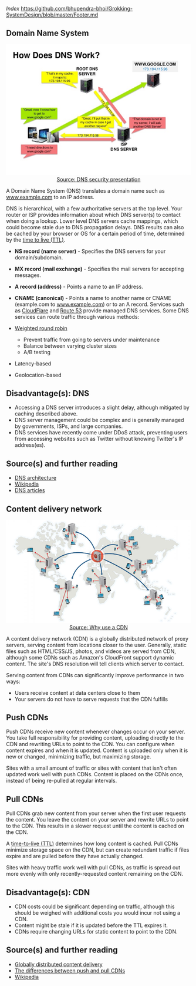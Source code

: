 _Index_
https://github.com/bhupendra-bhoi/Grokking-SystemDesign/blob/master/Footer.md

## Domain Name System
<p align="center">
  <img src="images/dns.jpeg"><br>
  <a href="https://www.slideshare.net/srikrupa5/dns-security-presentation-issa">Source: DNS security presentation</a>
</p>

A Domain Name System (DNS) translates a domain name such as www.example.com to an IP address.

DNS is hierarchical, with a few authoritative servers at the top level. Your router or ISP provides information about which DNS server(s) to contact when doing a lookup. Lower level DNS servers cache mappings, which could become stale due to DNS propagation delays. DNS results can also be cached by your browser or OS for a certain period of time, determined by the [time to live (TTL)](https://en.wikipedia.org/wiki/Time_to_live).

* **NS record (name server)** - Specifies the DNS servers for your domain/subdomain.
* **MX record (mail exchange)** - Specifies the mail servers for accepting messages.
* **A record (address)** - Points a name to an IP address.
* **CNAME (canonical)** - Points a name to another name or CNAME (example.com to www.example.com) or to an A record.
Services such as [CloudFlare](https://www.cloudflare.com/dns/) and [Route 53](https://aws.amazon.com/tw/route53/) provide managed DNS services. Some DNS services can route traffic through various methods:

* [Weighted round robin](http://g33kinfo.com/info/archives/2657)
  * Prevent traffic from going to servers under maintenance
  * Balance between varying cluster sizes
  * A/B testing
* Latency-based
* Geolocation-based

## Disadvantage(s): DNS
* Accessing a DNS server introduces a slight delay, although mitigated by caching described above.
* DNS server management could be complex and is generally managed by governments, ISPs, and large companies.
* DNS services have recently come under DDoS attack, preventing users from accessing websites such as Twitter without knowing Twitter's IP address(es).
## Source(s) and further reading
* [DNS architecture](https://docs.microsoft.com/en-us/previous-versions/windows/it-pro/windows-server-2008-R2-and-2008/dd197427(v=ws.10))
* [Wikipedia](https://en.wikipedia.org/wiki/Domain_Name_System)
* [DNS articles](https://support.dnsimple.com/categories/dns/)

## Content delivery network

<p align="center">
  <img src="images/CDN.jpeg"><br>
  <a href="https://www.creative-artworks.eu/why-use-a-content-delivery-network-cdn/">Source: Why use a CDN</a>
</p>

A content delivery network (CDN) is a globally distributed network of proxy servers, serving content from locations closer to the user. Generally, static files such as HTML/CSS/JS, photos, and videos are served from CDN, although some CDNs such as Amazon's CloudFront support dynamic content. The site's DNS resolution will tell clients which server to contact.

Serving content from CDNs can significantly improve performance in two ways:

* Users receive content at data centers close to them
* Your servers do not have to serve requests that the CDN fulfills

## Push CDNs
Push CDNs receive new content whenever changes occur on your server. You take full responsibility for providing content, uploading directly to the CDN and rewriting URLs to point to the CDN. You can configure when content expires and when it is updated. Content is uploaded only when it is new or changed, minimizing traffic, but maximizing storage.

Sites with a small amount of traffic or sites with content that isn't often updated work well with push CDNs. Content is placed on the CDNs once, instead of being re-pulled at regular intervals.

## Pull CDNs
Pull CDNs grab new content from your server when the first user requests the content. You leave the content on your server and rewrite URLs to point to the CDN. This results in a slower request until the content is cached on the CDN.

A [time-to-live (TTL)](https://en.wikipedia.org/wiki/Time_to_live) determines how long content is cached. Pull CDNs minimize storage space on the CDN, but can create redundant traffic if files expire and are pulled before they have actually changed.

Sites with heavy traffic work well with pull CDNs, as traffic is spread out more evenly with only recently-requested content remaining on the CDN.

## Disadvantage(s): CDN
* CDN costs could be significant depending on traffic, although this should be weighed with additional costs you would incur not using a CDN.
* Content might be stale if it is updated before the TTL expires it.
* CDNs require changing URLs for static content to point to the CDN.
## Source(s) and further reading
* [Globally distributed content delivery](https://figshare.com/articles/Globally_distributed_content_delivery/6605972)
* [The differences between push and pull CDNs](http://www.travelblogadvice.com/technical/the-differences-between-push-and-pull-cdns/)
* [Wikipedia](https://en.wikipedia.org/wiki/Content_delivery_network)
